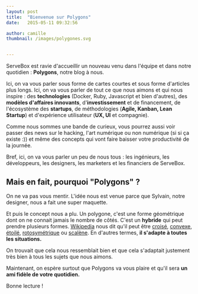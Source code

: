 ```yaml
---
layout: post
title:  "Bienvenue sur Polygons"
date:   2015-05-11 09:32:56

author: camille
thumbnail: /images/polygones.svg


---
```


ServeBox est ravie d'accueillir un nouveau venu dans l'équipe et dans notre quotidien : **Polygons**, notre blog à nous.

Ici, on va vous parler sous forme de cartes courtes et sous forme d'articles plus longs. Ici, on va vous parler de tout ce que nous aimons et qui nous inspire : des **technologies** (Docker, Ruby, Javascript et bien d'autres), des **modèles d'affaires innovants**, d'**investissement** et de financement, de l'écosystème des **startups**, de méthodologies (**Agile, Kanban, Lean Startup**) et d'expérience utilisateur (**UX, UI** et compagnie).

Comme nous sommes une bande de curieux, vous pourrez aussi voir passer des news sur le hacking, l'art numérique ou non numérique (si si ça existe :)) et même des concepts qui vont faire baisser votre productivité de la journée.

Bref, ici, on va vous parler un peu de nous tous : les ingénieurs, les développeurs, les designers, les marketers et les financiers de ServeBox.

## Mais en fait, pourquoi "Polygons" ?

On ne va pas vous mentir. L'idée nous est venue parce que Sylvain, notre designer, nous a fait une super maquette.

Et puis le concept nous a plu. Un polygone, c'est une forme géométrique dont on ne connait jamais le nombre de côtés. C'est un **hybride** qui peut prendre plusieurs formes. [Wikipedia](http://fr.wikipedia.org/wiki/Polygone) nous dit qu'il peut être [croisé](http://fr.wikipedia.org/wiki/Polygone#Polygone_crois.C3.A9), [convexe](http://fr.wikipedia.org/wiki/Polygone#Polygone_convexe), [étoilé](http://fr.wikipedia.org/wiki/Polygone#Polygone_.C3.A9toil.C3.A9), [rotosymétrique](http://fr.wikipedia.org/wiki/Polygone#Polygone_rotosym.C3.A9trique) ou [scalène](http://fr.wikipedia.org/wiki/Polygone#Polygone_scal.C3.A8ne). En d'autres termes, **il s'adapte à toutes les situations.**

On trouvait que cela nous ressemblait bien et que cela s'adaptait justement très bien à tous les sujets que nous aimons.

Maintenant, on espère surtout que Polygons va vous plaire et qu'il sera **un ami fidèle de votre quotidien.**

Bonne lecture !
